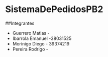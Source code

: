 # SistemaDePedidosPB2

##Integrantes
- Guerrero Matias - 
- Ibarrola Emanuel -38031525 
- Morinigo Diego - 39374219
- Pereira Rodrigo - 
